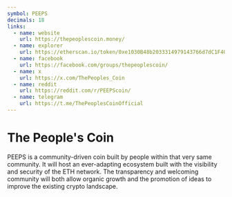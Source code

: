 ```yaml
---
symbol: PEEPS
decimals: 18
links:
  - name: website
    url: https://thepeoplescoin.money/
  - name: explorer
    url: https://etherscan.io/token/0xe1030B48b2033314979143766d7dC1F40ef8CE11
  - name: facebook
    url: https://facebook.com/groups/thepeoplescoin/
  - name: x
    url: https://x.com/ThePeoples_Coin
  - name: reddit
    url: https://reddit.com/r/PEEPScoin/
  - name: telegram
    url: https://t.me/ThePeoplesCoinOfficial
---
```


# The People's Coin

PEEPS is a community-driven coin built by people within that very same community. It will host an ever-adapting ecosystem built with the visibility and security of the ETH network. The transparency and welcoming community will both allow organic growth and the promotion of ideas to improve the existing crypto landscape.
